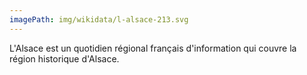 ```yaml
---
imagePath: img/wikidata/l-alsace-213.svg
---
```


L'Alsace est un quotidien régional français d'information qui couvre la région historique d'Alsace.
